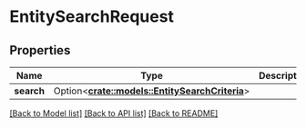 # EntitySearchRequest

## Properties

Name | Type | Description | Notes
------------ | ------------- | ------------- | -------------
**search** | Option<[**crate::models::EntitySearchCriteria**](EntitySearchCriteria.md)> |  | [optional]

[[Back to Model list]](../README.md#documentation-for-models) [[Back to API list]](../README.md#documentation-for-api-endpoints) [[Back to README]](../README.md)



